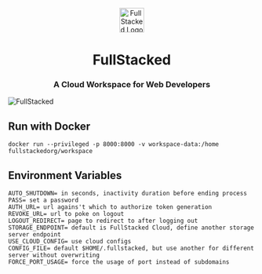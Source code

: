 <p align="center">
<a href="https://fullstacked.org/">
<img src="https://files.cplepage.com/fullstacked/favicon.png" alt="FullStacked Logo" width="50px" />
</a>
</p>
<h1 align="center">FullStacked</h1>
<h3 align="center">A Cloud Workspace for Web Developers</h3>

![FullStacked](https://files.cplepage.com/fullstacked/fullstacked-sharing.jpg)

## Run with Docker
```
docker run --privileged -p 8000:8000 -v workspace-data:/home fullstackedorg/workspace
```


## Environment Variables
```
AUTO_SHUTDOWN= in seconds, inactivity duration before ending process
PASS= set a password
AUTH_URL= url agains't which to authorize token generation
REVOKE_URL= url to poke on logout
LOGOUT_REDIRECT= page to redirect to after logging out
STORAGE_ENDPOINT= default is FullStacked Cloud, define another storage server endpoint
USE_CLOUD_CONFIG= use cloud configs
CONFIG_FILE= default $HOME/.fullstacked, but use another for different server without overwriting
FORCE_PORT_USAGE= force the usage of port instead of subdomains
```
